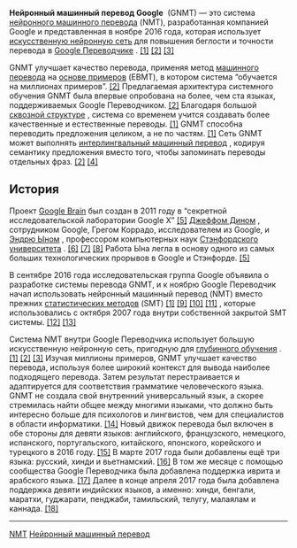**Нейронный машинный перевод Google**  (GNMT) — это система  [нейронного машинного перевода](https://ru.wikipedia.org/wiki/%D0%9D%D0%B5%D0%B9%D1%80%D0%BE%D0%BD%D0%BD%D1%8B%D0%B9_%D0%BC%D0%B0%D1%88%D0%B8%D0%BD%D0%BD%D1%8B%D0%B9_%D0%BF%D0%B5%D1%80%D0%B5%D0%B2%D0%BE%D0%B4 "Нейронный машинный перевод") (NMT), разработанная компанией Google и представленная в ноябре 2016 года, которая использует  [искусственную нейронную сеть](https://ru.wikipedia.org/wiki/%D0%98%D1%81%D0%BA%D1%83%D1%81%D1%81%D1%82%D0%B2%D0%B5%D0%BD%D0%BD%D0%B0%D1%8F_%D0%BD%D0%B5%D0%B9%D1%80%D0%BE%D0%BD%D0%BD%D0%B0%D1%8F_%D1%81%D0%B5%D1%82%D1%8C "Искусственная нейронная сеть") для повышения беглости и точности перевода в [Google Переводчике](https://ru.wikipedia.org/wiki/Google_%D0%9F%D0%B5%D1%80%D0%B5%D0%B2%D0%BE%D0%B4%D1%87%D0%B8%D0%BA "Google Переводчик") . [\[1\]](https://ru.wikipedia.org/wiki/%D0%9D%D0%B5%D0%B9%D1%80%D0%BE%D0%BD%D0%BD%D1%8B%D0%B9_%D0%BC%D0%B0%D1%88%D0%B8%D0%BD%D0%BD%D1%8B%D0%B9_%D0%BF%D0%B5%D1%80%D0%B5%D0%B2%D0%BE%D0%B4_Google#cite_note-GT_Turovsky_2016-1)  [\[2\]](https://ru.wikipedia.org/wiki/%D0%9D%D0%B5%D0%B9%D1%80%D0%BE%D0%BD%D0%BD%D1%8B%D0%B9_%D0%BC%D0%B0%D1%88%D0%B8%D0%BD%D0%BD%D1%8B%D0%B9_%D0%BF%D0%B5%D1%80%D0%B5%D0%B2%D0%BE%D0%B4_Google#cite_note-googleblog_GNMT_2016-2)  [\[3\]](https://ru.wikipedia.org/wiki/%D0%9D%D0%B5%D0%B9%D1%80%D0%BE%D0%BD%D0%BD%D1%8B%D0%B9_%D0%BC%D0%B0%D1%88%D0%B8%D0%BD%D0%BD%D1%8B%D0%B9_%D0%BF%D0%B5%D1%80%D0%B5%D0%B2%D0%BE%D0%B4_Google#cite_note-freecodecamp_Fewster-3) 

GNMT улучшает качество перевода, применяя метод [машинного перевода](https://ru.wikipedia.org/wiki/%D0%9C%D0%B0%D1%88%D0%B8%D0%BD%D0%BD%D1%8B%D0%B9_%D0%BF%D0%B5%D1%80%D0%B5%D0%B2%D0%BE%D0%B4 "Машинный перевод") на [основе примеров](https://ru.wikipedia.org/wiki/%D0%9C%D0%B0%D1%88%D0%B8%D0%BD%D0%BD%D1%8B%D0%B9_%D0%BF%D0%B5%D1%80%D0%B5%D0%B2%D0%BE%D0%B4_%D0%BD%D0%B0_%D0%BE%D1%81%D0%BD%D0%BE%D0%B2%D0%B5_%D0%BF%D1%80%D0%B8%D0%BC%D0%B5%D1%80%D0%BE%D0%B2 "Машинный перевод на основе примеров") (EBMT), в котором система “обучается на миллионах примеров”. [\[2\]](https://ru.wikipedia.org/wiki/%D0%9D%D0%B5%D0%B9%D1%80%D0%BE%D0%BD%D0%BD%D1%8B%D0%B9_%D0%BC%D0%B0%D1%88%D0%B8%D0%BD%D0%BD%D1%8B%D0%B9_%D0%BF%D0%B5%D1%80%D0%B5%D0%B2%D0%BE%D0%B4_Google#cite_note-googleblog_GNMT_2016-2) Предлагаемая архитектура системного обучения GNMT была впервые опробована на более, чем ста языках, поддерживаемых Google Переводчиком. [\[2\]](https://ru.wikipedia.org/wiki/%D0%9D%D0%B5%D0%B9%D1%80%D0%BE%D0%BD%D0%BD%D1%8B%D0%B9_%D0%BC%D0%B0%D1%88%D0%B8%D0%BD%D0%BD%D1%8B%D0%B9_%D0%BF%D0%B5%D1%80%D0%B5%D0%B2%D0%BE%D0%B4_Google#cite_note-googleblog_GNMT_2016-2) Благодаря большой [сквозной структуре](https://ru.wikipedia.org/w/index.php?title=%D0%A1%D0%BA%D0%B2%D0%BE%D0%B7%D0%BD%D0%B0%D1%8F_%D1%81%D1%82%D1%80%D1%83%D0%BA%D1%82%D1%83%D1%80%D0%B0&action=edit&redlink=1 "Сквозная структура (страница отсутствует)") , система со временем учится создавать более качественные и естественные переводы. [\[1\]](https://ru.wikipedia.org/wiki/%D0%9D%D0%B5%D0%B9%D1%80%D0%BE%D0%BD%D0%BD%D1%8B%D0%B9_%D0%BC%D0%B0%D1%88%D0%B8%D0%BD%D0%BD%D1%8B%D0%B9_%D0%BF%D0%B5%D1%80%D0%B5%D0%B2%D0%BE%D0%B4_Google#cite_note-GT_Turovsky_2016-1) GNMT способна переводить предложения целиком, а не по частям. [\[1\]](https://ru.wikipedia.org/wiki/%D0%9D%D0%B5%D0%B9%D1%80%D0%BE%D0%BD%D0%BD%D1%8B%D0%B9_%D0%BC%D0%B0%D1%88%D0%B8%D0%BD%D0%BD%D1%8B%D0%B9_%D0%BF%D0%B5%D1%80%D0%B5%D0%B2%D0%BE%D0%B4_Google#cite_note-GT_Turovsky_2016-1) Сеть GNMT может выполнять [интерлингвальный машинный перевод](https://ru.wikipedia.org/w/index.php?title=%D0%98%D0%BD%D1%82%D0%B5%D1%80%D0%BB%D0%B8%D0%BD%D0%B3%D0%B2%D0%B0%D0%BB%D1%8C%D0%BD%D1%8B%D0%B9_%D0%BC%D0%B0%D1%88%D0%B8%D0%BD%D0%BD%D1%8B%D0%B9_%D0%BF%D0%B5%D1%80%D0%B5%D0%B2%D0%BE%D0%B4&action=edit&redlink=1 "Интерлингвальный машинный перевод (страница отсутствует)") , кодируя семантику предложения вместо того, чтобы запоминать переводы отдельных фраз. [\[2\]](https://ru.wikipedia.org/wiki/%D0%9D%D0%B5%D0%B9%D1%80%D0%BE%D0%BD%D0%BD%D1%8B%D0%B9_%D0%BC%D0%B0%D1%88%D0%B8%D0%BD%D0%BD%D1%8B%D0%B9_%D0%BF%D0%B5%D1%80%D0%B5%D0%B2%D0%BE%D0%B4_Google#cite_note-googleblog_GNMT_2016-2)  [\[4\]](https://ru.wikipedia.org/wiki/%D0%9D%D0%B5%D0%B9%D1%80%D0%BE%D0%BD%D0%BD%D1%8B%D0%B9_%D0%BC%D0%B0%D1%88%D0%B8%D0%BD%D0%BD%D1%8B%D0%B9_%D0%BF%D0%B5%D1%80%D0%B5%D0%B2%D0%BE%D0%B4_Google#cite_note-Biotet-4)

##  История 

Проект [Google Brain](https://ru.wikipedia.org/wiki/Google_Brain "Google Brain") был создан в 2011 году в “секретной исследовательской лаборатории Google X” [\[5\]](https://ru.wikipedia.org/wiki/%D0%9D%D0%B5%D0%B9%D1%80%D0%BE%D0%BD%D0%BD%D1%8B%D0%B9_%D0%BC%D0%B0%D1%88%D0%B8%D0%BD%D0%BD%D1%8B%D0%B9_%D0%BF%D0%B5%D1%80%D0%B5%D0%B2%D0%BE%D0%B4_Google#cite_note-technologyreview_Ng-5)  [Джеффом Дином](https://ru.wikipedia.org/wiki/%D0%94%D0%B8%D0%BD,_%D0%94%D0%B6%D0%B5%D1%84%D1%84_(%D0%BF%D1%80%D0%BE%D0%B3%D1%80%D0%B0%D0%BC%D0%BC%D0%B8%D1%81%D1%82) "Дин, Джефф (программист)") , сотрудником Google, Грегом Коррадо, исследователем из Google, и [Эндрю Ыном](https://ru.wikipedia.org/wiki/%D0%AB%D0%BD,_%D0%AD%D0%BD%D0%B4%D1%80%D1%8E "Ын, Эндрю") , профессором компьютерных наук [Стэнфордского университета](https://ru.wikipedia.org/wiki/%D0%A1%D1%82%D1%8D%D0%BD%D1%84%D0%BE%D1%80%D0%B4%D1%81%D0%BA%D0%B8%D0%B9_%D1%83%D0%BD%D0%B8%D0%B2%D0%B5%D1%80%D1%81%D0%B8%D1%82%D0%B5%D1%82 "Стэнфордский университет") . [\[6\]](https://ru.wikipedia.org/wiki/%D0%9D%D0%B5%D0%B9%D1%80%D0%BE%D0%BD%D0%BD%D1%8B%D0%B9_%D0%BC%D0%B0%D1%88%D0%B8%D0%BD%D0%BD%D1%8B%D0%B9_%D0%BF%D0%B5%D1%80%D0%B5%D0%B2%D0%BE%D0%B4_Google#cite_note-ng-dean-blog-6)  [\[7\]](https://ru.wikipedia.org/wiki/%D0%9D%D0%B5%D0%B9%D1%80%D0%BE%D0%BD%D0%BD%D1%8B%D0%B9_%D0%BC%D0%B0%D1%88%D0%B8%D0%BD%D0%BD%D1%8B%D0%B9_%D0%BF%D0%B5%D1%80%D0%B5%D0%B2%D0%BE%D0%B4_Google#cite_note-youtube-7)  [\[8\]](https://ru.wikipedia.org/wiki/%D0%9D%D0%B5%D0%B9%D1%80%D0%BE%D0%BD%D0%BD%D1%8B%D0%B9_%D0%BC%D0%B0%D1%88%D0%B8%D0%BD%D0%BD%D1%8B%D0%B9_%D0%BF%D0%B5%D1%80%D0%B5%D0%B2%D0%BE%D0%B4_Google#cite_note-nyt-cats-8) Работа Ына легла в основу одного из самых больших технологических прорывов в Google и Стэнфорде. [\[5\]](https://ru.wikipedia.org/wiki/%D0%9D%D0%B5%D0%B9%D1%80%D0%BE%D0%BD%D0%BD%D1%8B%D0%B9_%D0%BC%D0%B0%D1%88%D0%B8%D0%BD%D0%BD%D1%8B%D0%B9_%D0%BF%D0%B5%D1%80%D0%B5%D0%B2%D0%BE%D0%B4_Google#cite_note-technologyreview_Ng-5) 

В сентябре 2016 года исследовательская группа Google объявила о разработке системы перевода GNMT, и к ноябрю Google Переводчик начал использовать нейронный машинный перевод (NMT) вместо прежних [статистических методов](https://ru.wikipedia.org/wiki/%D0%A1%D1%82%D0%B0%D1%82%D0%B8%D1%81%D1%82%D0%B8%D1%87%D0%B5%D1%81%D0%BA%D0%B8%D0%B9_%D0%BC%D0%B0%D1%88%D0%B8%D0%BD%D0%BD%D1%8B%D0%B9_%D0%BF%D0%B5%D1%80%D0%B5%D0%B2%D0%BE%D0%B4 "Статистический машинный перевод") (SMT) [\[1\]](https://ru.wikipedia.org/wiki/%D0%9D%D0%B5%D0%B9%D1%80%D0%BE%D0%BD%D0%BD%D1%8B%D0%B9_%D0%BC%D0%B0%D1%88%D0%B8%D0%BD%D0%BD%D1%8B%D0%B9_%D0%BF%D0%B5%D1%80%D0%B5%D0%B2%D0%BE%D0%B4_Google#cite_note-GT_Turovsky_2016-1)  [\[9\]](https://ru.wikipedia.org/wiki/%D0%9D%D0%B5%D0%B9%D1%80%D0%BE%D0%BD%D0%BD%D1%8B%D0%B9_%D0%BC%D0%B0%D1%88%D0%B8%D0%BD%D0%BD%D1%8B%D0%B9_%D0%BF%D0%B5%D1%80%D0%B5%D0%B2%D0%BE%D0%B4_Google#cite_note-theregister_2016_Nov-9)  [\[10\]](https://ru.wikipedia.org/wiki/%D0%9D%D0%B5%D0%B9%D1%80%D0%BE%D0%BD%D0%BD%D1%8B%D0%B9_%D0%BC%D0%B0%D1%88%D0%B8%D0%BD%D0%BD%D1%8B%D0%B9_%D0%BF%D0%B5%D1%80%D0%B5%D0%B2%D0%BE%D0%B4_Google#cite_note-NYT_2016_AI-10)  [\[11\]](https://ru.wikipedia.org/wiki/%D0%9D%D0%B5%D0%B9%D1%80%D0%BE%D0%BD%D0%BD%D1%8B%D0%B9_%D0%BC%D0%B0%D1%88%D0%B8%D0%BD%D0%BD%D1%8B%D0%B9_%D0%BF%D0%B5%D1%80%D0%B5%D0%B2%D0%BE%D0%B4_Google#cite_note-11) , которые использовались с октября 2007 года внутри собственной закрытой SMT системы. [\[12\]](https://ru.wikipedia.org/wiki/%D0%9D%D0%B5%D0%B9%D1%80%D0%BE%D0%BD%D0%BD%D1%8B%D0%B9_%D0%BC%D0%B0%D1%88%D0%B8%D0%BD%D0%BD%D1%8B%D0%B9_%D0%BF%D0%B5%D1%80%D0%B5%D0%B2%D0%BE%D0%B4_Google#cite_note-12)  [\[13\]](https://ru.wikipedia.org/wiki/%D0%9D%D0%B5%D0%B9%D1%80%D0%BE%D0%BD%D0%BD%D1%8B%D0%B9_%D0%BC%D0%B0%D1%88%D0%B8%D0%BD%D0%BD%D1%8B%D0%B9_%D0%BF%D0%B5%D1%80%D0%B5%D0%B2%D0%BE%D0%B4_Google#cite_note-13) 

Система NMT внутри Google Переводчика использует большую искусственную нейронную сеть, пригодную для [глубинного обучения](https://ru.wikipedia.org/wiki/%D0%93%D0%BB%D1%83%D0%B1%D0%B8%D0%BD%D0%BD%D0%BE%D0%B5_%D0%BE%D0%B1%D1%83%D1%87%D0%B5%D0%BD%D0%B8%D0%B5 "Глубинное обучение") . [\[1\]](https://ru.wikipedia.org/wiki/%D0%9D%D0%B5%D0%B9%D1%80%D0%BE%D0%BD%D0%BD%D1%8B%D0%B9_%D0%BC%D0%B0%D1%88%D0%B8%D0%BD%D0%BD%D1%8B%D0%B9_%D0%BF%D0%B5%D1%80%D0%B5%D0%B2%D0%BE%D0%B4_Google#cite_note-GT_Turovsky_2016-1)  [\[2\]](https://ru.wikipedia.org/wiki/%D0%9D%D0%B5%D0%B9%D1%80%D0%BE%D0%BD%D0%BD%D1%8B%D0%B9_%D0%BC%D0%B0%D1%88%D0%B8%D0%BD%D0%BD%D1%8B%D0%B9_%D0%BF%D0%B5%D1%80%D0%B5%D0%B2%D0%BE%D0%B4_Google#cite_note-googleblog_GNMT_2016-2)  [\[3\]](https://ru.wikipedia.org/wiki/%D0%9D%D0%B5%D0%B9%D1%80%D0%BE%D0%BD%D0%BD%D1%8B%D0%B9_%D0%BC%D0%B0%D1%88%D0%B8%D0%BD%D0%BD%D1%8B%D0%B9_%D0%BF%D0%B5%D1%80%D0%B5%D0%B2%D0%BE%D0%B4_Google#cite_note-freecodecamp_Fewster-3) Изучая миллионы примеров, GNMT улучшает качество перевода, используя более широкий контекст для вывода наиболее подходящего перевода. Затем результат перестраивается и адаптируется для соответствия грамматике человеческого языка. GNMT не создала свой внутренний универсальный язык, а скорее стремилась найти общее между многими языками, что должно быть интересно больше для психологов и лингвистов, чем для специалистов в области информатики. [\[14\]](https://ru.wikipedia.org/wiki/%D0%9D%D0%B5%D0%B9%D1%80%D0%BE%D0%BD%D0%BD%D1%8B%D0%B9_%D0%BC%D0%B0%D1%88%D0%B8%D0%BD%D0%BD%D1%8B%D0%B9_%D0%BF%D0%B5%D1%80%D0%B5%D0%B2%D0%BE%D0%B4_Google#cite_note-interlingua_2017-14) Новый движок перевода был включен в обе стороны для девяти языков: английского, французского, немецкого, испанского, португальского, китайского, японского, корейского и турецкого в 2016 году. [\[15\]](https://ru.wikipedia.org/wiki/%D0%9D%D0%B5%D0%B9%D1%80%D0%BE%D0%BD%D0%BD%D1%8B%D0%B9_%D0%BC%D0%B0%D1%88%D0%B8%D0%BD%D0%BD%D1%8B%D0%B9_%D0%BF%D0%B5%D1%80%D0%B5%D0%B2%D0%BE%D0%B4_Google#cite_note-Neural_Machine_Translation-15) В марте 2017 года были добавлены ещё три языка: русский, хинди и вьетнамский. [\[16\]](https://ru.wikipedia.org/wiki/%D0%9D%D0%B5%D0%B9%D1%80%D0%BE%D0%BD%D0%BD%D1%8B%D0%B9_%D0%BC%D0%B0%D1%88%D0%B8%D0%BD%D0%BD%D1%8B%D0%B9_%D0%BF%D0%B5%D1%80%D0%B5%D0%B2%D0%BE%D0%B4_Google#cite_note-16) В том же месяце с помощью сообщества Google Переводчика была добавлена поддержка иврита и арабского языка. [\[17\]](https://ru.wikipedia.org/wiki/%D0%9D%D0%B5%D0%B9%D1%80%D0%BE%D0%BD%D0%BD%D1%8B%D0%B9_%D0%BC%D0%B0%D1%88%D0%B8%D0%BD%D0%BD%D1%8B%D0%B9_%D0%BF%D0%B5%D1%80%D0%B5%D0%B2%D0%BE%D0%B4_Google#cite_note-17) Далее в конце апреля 2017 года была добавлена поддержка девяти индийских языков, а именно: хинди, бенгали, маратхи, гуджарати, пенджаби, тамильский, телугу, малаялам и каннада. [\[18\]](https://ru.wikipedia.org/wiki/%D0%9D%D0%B5%D0%B9%D1%80%D0%BE%D0%BD%D0%BD%D1%8B%D0%B9_%D0%BC%D0%B0%D1%88%D0%B8%D0%BD%D0%BD%D1%8B%D0%B9_%D0%BF%D0%B5%D1%80%D0%B5%D0%B2%D0%BE%D0%B4_Google#cite_note-18)

**********
[NMT](/tags/NMT.md)
[Нейронный машинный перевод](/tags/%D0%9D%D0%B5%D0%B9%D1%80%D0%BE%D0%BD%D0%BD%D1%8B%D0%B9%20%D0%BC%D0%B0%D1%88%D0%B8%D0%BD%D0%BD%D1%8B%D0%B9%20%D0%BF%D0%B5%D1%80%D0%B5%D0%B2%D0%BE%D0%B4.md)
